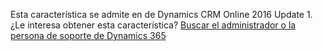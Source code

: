 Esta característica se admite en de Dynamics CRM Online 2016 Update 1. ¿Le interesa obtener esta característica? [Buscar el administrador o la persona de soporte de Dynamics 365](../basics/find-administrator-support.md)
